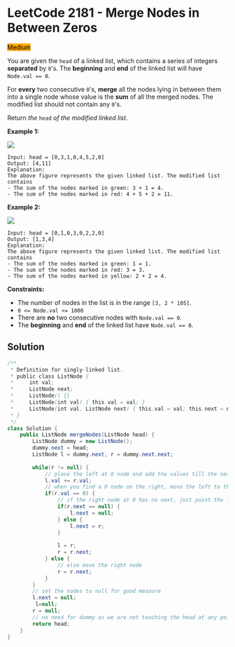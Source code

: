# LeetCode 2181 - Merge Nodes in Between Zeros

<mark style="background-color:orange;">Medium</mark>

You are given the `head` of a linked list, which contains a series of integers **separated** by `0`'s. The **beginning** and **end** of the linked list will have `Node.val == 0`.

For **every** two consecutive `0`'s, **merge** all the nodes lying in between them into a single node whose value is the **sum** of all the merged nodes. The modified list should not contain any `0`'s.

Return _the_ `head` _of the modified linked list_.

&#x20;

**Example 1:**

![](https://assets.leetcode.com/uploads/2022/02/02/ex1-1.png)

```
Input: head = [0,3,1,0,4,5,2,0]
Output: [4,11]
Explanation: 
The above figure represents the given linked list. The modified list contains
- The sum of the nodes marked in green: 3 + 1 = 4.
- The sum of the nodes marked in red: 4 + 5 + 2 = 11.
```

**Example 2:**

![](https://assets.leetcode.com/uploads/2022/02/02/ex2-1.png)

```
Input: head = [0,1,0,3,0,2,2,0]
Output: [1,3,4]
Explanation: 
The above figure represents the given linked list. The modified list contains
- The sum of the nodes marked in green: 1 = 1.
- The sum of the nodes marked in red: 3 = 3.
- The sum of the nodes marked in yellow: 2 + 2 = 4.
```

&#x20;

**Constraints:**

* The number of nodes in the list is in the range `[3, 2 * 105]`.
* `0 <= Node.val <= 1000`
* There are **no** two consecutive nodes with `Node.val == 0`.
* The **beginning** and **end** of the linked list have `Node.val == 0`.

## Solution

```java
/**
 * Definition for singly-linked list.
 * public class ListNode {
 *     int val;
 *     ListNode next;
 *     ListNode() {}
 *     ListNode(int val) { this.val = val; }
 *     ListNode(int val, ListNode next) { this.val = val; this.next = next; }
 * }
 */
class Solution {
    public ListNode mergeNodes(ListNode head) {
        ListNode dummy = new ListNode();
        dummy.next = head;
        ListNode l = dummy.next, r = dummy.next.next;
        
        while(r != null) {
            // place the left at 0 node and add the values till the next 0 node
            l.val += r.val;
            // when you find a 0 node on the right, move the left to that node
            if(r.val == 0) {
                // if the right node at 0 has no next, just point the left node to null as we have completed our computation
                if(r.next == null) {
                    l.next = null;
                } else {
                    l.next = r;
                }
                
                l = r;
                r = r.next;
            } else {
                // else move the right node
                r = r.next;
            }
        }
        // set the nodes to null for good measure 
        l.next = null;
         l=null;
        r = null;
        // no need for dummy as we are not touching the head at any point
        return head;
    }
}
```
